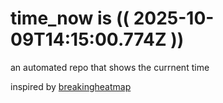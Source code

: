 # time_now is (( 2025-10-09T14:15:00.774Z ))

an automated repo that shows the currnent time

inspired by [breakingheatmap](https://github.com/breakingheatmap/breakingheatmap)
